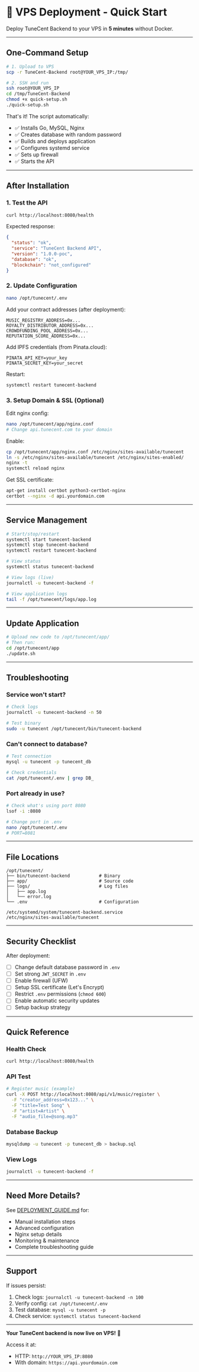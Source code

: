 # 🚀 VPS Deployment - Quick Start

Deploy TuneCent Backend to your VPS in **5 minutes** without Docker.

---

## One-Command Setup

```bash
# 1. Upload to VPS
scp -r TuneCent-Backend root@YOUR_VPS_IP:/tmp/

# 2. SSH and run
ssh root@YOUR_VPS_IP
cd /tmp/TuneCent-Backend
chmod +x quick-setup.sh
./quick-setup.sh
```

That's it! The script automatically:
- ✅ Installs Go, MySQL, Nginx
- ✅ Creates database with random password
- ✅ Builds and deploys application
- ✅ Configures systemd service
- ✅ Sets up firewall
- ✅ Starts the API

---

## After Installation

### 1. Test the API

```bash
curl http://localhost:8080/health
```

Expected response:
```json
{
  "status": "ok",
  "service": "TuneCent Backend API",
  "version": "1.0.0-poc",
  "database": "ok",
  "blockchain": "not_configured"
}
```

### 2. Update Configuration

```bash
nano /opt/tunecent/.env
```

Add your contract addresses (after deployment):
```env
MUSIC_REGISTRY_ADDRESS=0x...
ROYALTY_DISTRIBUTOR_ADDRESS=0x...
CROWDFUNDING_POOL_ADDRESS=0x...
REPUTATION_SCORE_ADDRESS=0x...
```

Add IPFS credentials (from Pinata.cloud):
```env
PINATA_API_KEY=your_key
PINATA_SECRET_KEY=your_secret
```

Restart:
```bash
systemctl restart tunecent-backend
```

### 3. Setup Domain & SSL (Optional)

Edit nginx config:
```bash
nano /opt/tunecent/app/nginx.conf
# Change api.tunecent.com to your domain
```

Enable:
```bash
cp /opt/tunecent/app/nginx.conf /etc/nginx/sites-available/tunecent
ln -s /etc/nginx/sites-available/tunecent /etc/nginx/sites-enabled/
nginx -t
systemctl reload nginx
```

Get SSL certificate:
```bash
apt-get install certbot python3-certbot-nginx
certbot --nginx -d api.yourdomain.com
```

---

## Service Management

```bash
# Start/stop/restart
systemctl start tunecent-backend
systemctl stop tunecent-backend
systemctl restart tunecent-backend

# View status
systemctl status tunecent-backend

# View logs (live)
journalctl -u tunecent-backend -f

# View application logs
tail -f /opt/tunecent/logs/app.log
```

---

## Update Application

```bash
# Upload new code to /opt/tunecent/app/
# Then run:
cd /opt/tunecent/app
./update.sh
```

---

## Troubleshooting

### Service won't start?
```bash
# Check logs
journalctl -u tunecent-backend -n 50

# Test binary
sudo -u tunecent /opt/tunecent/bin/tunecent-backend
```

### Can't connect to database?
```bash
# Test connection
mysql -u tunecent -p tunecent_db

# Check credentials
cat /opt/tunecent/.env | grep DB_
```

### Port already in use?
```bash
# Check what's using port 8080
lsof -i :8080

# Change port in .env
nano /opt/tunecent/.env
# PORT=8081
```

---

## File Locations

```
/opt/tunecent/
├── bin/tunecent-backend           # Binary
├── app/                           # Source code
├── logs/                          # Log files
│   ├── app.log
│   └── error.log
└── .env                           # Configuration

/etc/systemd/system/tunecent-backend.service
/etc/nginx/sites-available/tunecent
```

---

## Security Checklist

After deployment:

- [ ] Change default database password in `.env`
- [ ] Set strong `JWT_SECRET` in `.env`
- [ ] Enable firewall (UFW)
- [ ] Setup SSL certificate (Let's Encrypt)
- [ ] Restrict `.env` permissions (`chmod 600`)
- [ ] Enable automatic security updates
- [ ] Setup backup strategy

---

## Quick Reference

### Health Check
```bash
curl http://localhost:8080/health
```

### API Test
```bash
# Register music (example)
curl -X POST http://localhost:8080/api/v1/music/register \
  -F "creator_address=0x123..." \
  -F "title=Test Song" \
  -F "artist=Artist" \
  -F "audio_file=@song.mp3"
```

### Database Backup
```bash
mysqldump -u tunecent -p tunecent_db > backup.sql
```

### View Logs
```bash
journalctl -u tunecent-backend -f
```

---

## Need More Details?

See [DEPLOYMENT_GUIDE.md](../DEPLOYMENT_GUIDE.md) for:
- Manual installation steps
- Advanced configuration
- Nginx setup details
- Monitoring & maintenance
- Complete troubleshooting guide

---

## Support

If issues persist:
1. Check logs: `journalctl -u tunecent-backend -n 100`
2. Verify config: `cat /opt/tunecent/.env`
3. Test database: `mysql -u tunecent -p`
4. Check service: `systemctl status tunecent-backend`

---

**Your TuneCent backend is now live on VPS!** 🎉

Access it at:
- HTTP: `http://YOUR_VPS_IP:8080`
- With domain: `https://api.yourdomain.com`
